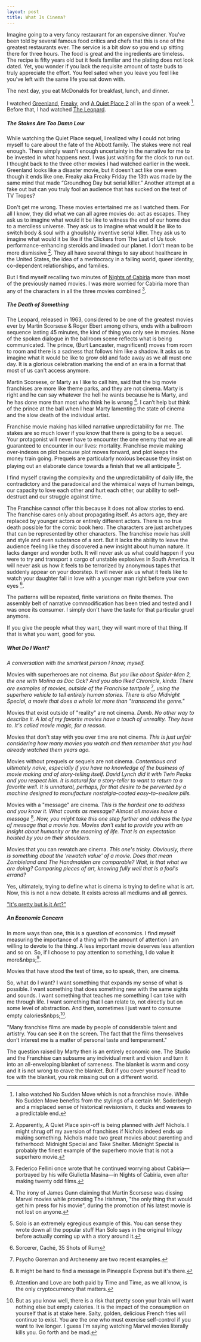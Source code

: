 ```yaml
---
layout: post
title: What Is Cinema?
---
```


Imagine going to a very fancy restaurant for an expensive dinner. You've been told by several famous food critics and chefs that this is one of the greatest restaurants ever. The service is a bit slow so you end up sitting there for three hours. The food is great and the ingredients are timeless. The recipe is fifty years old but it feels familiar and the plating does not look dated. Yet, you wonder if you lack the requisite amount of taste buds to truly appreciate the effort. You feel sated when you leave you feel like you've left with the same life you sat down with.

The next day, you eat McDonalds for breakfast, lunch, and dinner. 

I watched [Greenland](https://www.imdb.com/title/tt7737786/), [Freaky](https://www.imdb.com/title/tt10919380/), and [A Quiet Place 2](https://www.imdb.com/title/tt8332922/) all in the span of a week&nbsp;[^1]. Before that, I had watched [The Leopard](https://www.rogerebert.com/reviews/great-movie-the-leopard-1963). 

##### The Stakes Are Too Damn Low

While watching the Quiet Place sequel, I realized why I could not bring myself to care about the fate of the Abbott family. The stakes were not real enough. There simply wasn't enough uncertainty in the narrative for me to be invested in what happens next. I was just waiting for the clock to run out. I thought back to the three other movies I had watched earlier in the week. Greenland looks like a disaster movie, but it doesn’t act like one even though it ends like one. Freaky aka Freaky Friday the 13th was made by the same mind that made “Groundhog Day but serial killer.” Another attempt at a fake out but can you truly fool an audience that has sucked on the teat of TV Tropes?

Don't get me wrong. These movies entertained me as I watched them. For all I know, they did what we can all agree movies do: act as escapes. They ask us to imagine what would it be like to witness the end of our home due to a merciless universe. They ask us to imagine what would it be like to switch body & soul with a ghoulishly inventive serial killer. They ask us to imagine what would it be like if the Clickers from The Last of Us took performance-enhancing steroids and invaded our planet. I don’t mean to be more dismissive&nbsp;[^2]. They all have several things to say about healthcare in the United States, the idea of a meritocracy in a failing world, queer identity, co-dependent relationships, and families.

But I find myself recalling two minutes of [Nights of Cabiria](https://www.youtube.com/watch?v=5sMU8DnHUF0) more than most of the previously named movies. I was more worried for Cabiria more than any of the characters in all the three movies combined&nbsp;[^3].

##### The Death of Something

The Leopard, released in 1963, considered to be one of the greatest movies ever by Martin Scorsese & Roger Ebert among others, ends with a ballroom sequence lasting 45 minutes, the kind of thing you only see in movies. None of the spoken dialogue in the ballroom scene reflects what is being communicated. The prince, (Burt Lancaster, magnificent) moves from room to room and there is a sadness that follows him like a shadow. It asks us to imagine what it would be like to grow old and fade away as we all must one day. It is a glorious celebration marking the end of an era in a format that most of us can't access anymore.

Martin Scorsese, or Marty as I like to call him, said that the big movie franchises are more like theme parks, and they are not cinema. Marty is right and he can say whatever the hell he wants because he is Marty, and he has done more than most who think he is wrong&nbsp;[^4]. I can’t help but think of the prince at the ball when I hear Marty lamenting the state of cinema and the slow death of the individual artist.

Franchise movie making has killed narrative unpredictability for me. The stakes are so much lower if you know that there is going to be a sequel. Your protagonist will never have to encounter the one enemy that we are all guaranteed to encounter in our lives: mortality. Franchise movie making over-indexes on plot because plot moves forward, and plot keeps the money train going. Prequels are particularly noxious because they insist on playing out an elaborate dance towards a finish that we all anticipate&nbsp;[^5].

I find myself craving the complexity and the unpredictability of daily life, the contradictory and the paradoxical and the whimsical ways of human beings, our capacity to love each other and hurt each other, our ability to self-destruct and our struggle against time.

The Franchise cannot offer this because it does not allow stories to end. The franchise cares only about propagating itself. As actors age, they are replaced by younger actors or entirely different actors. There is no true death possible for the comic book hero. The characters are just archetypes that can be represented by other characters. The franchise movie has skill and style and even substance of a sort. But it lacks the ability to leave the audience feeling like they discovered a new insight about human nature. It lacks danger and wonder both. It will never ask us what could happen if you were to try and transport a cargo of unstable explosives in South America. It will never ask us how it feels to be terrorized by anonymous tapes that suddenly appear on your doorstep. It will never ask us what it feels like to watch your daughter fall in love with a younger man right before your own eyes&nbsp;[^6].

The patterns will be repeated, finite variations on finite themes. The assembly belt of narrative commodification has been tried and tested and I was once its consumer. I simply don't have the taste for that particular gruel anymore.

If you give the people what they want, they will want more of that thing. If that is what you want, good for you.

##### What Do I Want?

_A conversation with the smartest person I know, myself._

Movies with superheroes are not cinema. _But you like about Spider-Man 2, the one with Molina as Doc Ock? And you also liked Chronicle, kinda. There are examples of movies, outside of the Franchise tentpole_&nbsp;[^7]_, using the superhero vehicle to tell entirely human stories. There is also Midnight Special, a movie that does a whole lot more than "transcend the genre."_

Movies that exist outside of "reality" are not cinema. _Dumb. No other way to describe it. A lot of my favorite movies have a touch of unreality. They have to. It's called movie magic, for a reason._

Movies that don't stay with you over time are not cinema. _This is just unfair considering how many movies you watch and then remember that you had already watched them years ago._

Movies without prequels or sequels are not cinema. _Contentious and ultimately naive, especially if you have no knowledge of the business of movie making and of story-telling itself. David Lynch did it with Twin Peaks and you respect him. It is natural for a story-teller to want to return to a favorite well. It is unnatural, perhaps, for that desire to be perverted by a machine designed to manufacture nostalgia-coated easy-to-swallow pills._

Movies with a "message" are cinema. _This is the hardest one to address and you know it. What counts as message? Almost all movies have a message_&nbsp;[^8]. _Now, you might take this one step further and address the type of message that a movie has. Movies don't exist to provide you with an insight about humanity or the meaning of life. That is an expectation hoisted by you on their shoulders._

Movies that you can rewatch are cinema. _This one's tricky. Obviously, there is something about the 'rewatch value' of a movie. Does that mean Zombieland and The Handmaiden are comparable? Wait, is that what we are doing? Comparing pieces of art, knowing fully well that is a fool's errand?_

Yes, ultimately, trying to define what is cinema is trying to define what is art. Now, this is not a new debate. It exists across all mediums and all genres.

["It's pretty but is it Art?"](https://www.youtube.com/watch?v=zBJ2De04ht4&app=desktop)

##### An Economic Concern

In more ways than one, this is a question of economics. I find myself measuring the importance of a thing with the amount of attention I am willing to devote to the thing. A less important movie deserves less attention and so on. So, if I choose to pay attention to something, I do value it more&nbps;[^9]. 

Movies that have stood the test of time, so to speak, then, are cinema.

So, what do I want? I want something that expands my sense of what is possible. I want something that does something new with the same sights and sounds. I want something that teaches me something I can take with me through life. I want something that I can relate to, not directly but on some level of abstraction. And then, sometimes I just want to consume empty calories&nbps;[^10].

"Many franchise films are made by people of considerable talent and artistry. You can see it on the screen. The fact that the films themselves don’t interest me is a matter of personal taste and temperament."

The question raised by Marty then is an entirely economic one. The Studio and the Franchise can subsume any individual merit and vision and turn it into an all-enveloping blanket of sameness. The blanket is warm and cosy and it is not wrong to crave the blanket. But if you cover yourself head to toe with the blanket, you risk missing out on a different world.

[^1]: I also watched No Sudden Move which is not a franchise movie. While No Sudden Move benefits from the stylings of a certain Mr. Soderbergh and a misplaced sense of historical revisionism, it ducks and weaves to a predictable end.

[^2]: Apparently, A Quiet Place spin-off is being planned with Jeff Nichols. I might shrug off my aversion of franchises if Nichols indeed ends up making something. Nichols made two great movies about parenting and fatherhood: Midnight Special and Take Shelter. Midnight Special is probably the finest example of the superhero movie that is not a superhero movie.

[^3]: Federico Fellini once wrote that he continued worrying about Cabiria—portrayed by his wife Giulietta Masina—in Nights of Cabiria, even after making twenty odd films.

[^4]: The irony of James Gunn claiming that Martin Scorsese was dissing Marvel movies while promoting The Irishman, "the only thing that would get him press for his movie", during the promotion of his latest movie is not lost on anyone.

[^5]: Solo is an extremely egregious example of this. You can sense they wrote down all the popular stuff Han Solo says in the original trilogy before actually coming up with a story around it.

[^6]: Sorcerer, Caché, 35 Shots of Rum

[^7]: Psycho Goreman and Archenemy are two recent examples.

[^8]: It might be hard to find a message in Pineapple Express but it's there.

[^9]: Attention and Love are both paid by Time and Time, as we all know, is the only cryptocurrency that matters.

[^10]: But as you know well, there is a risk that pretty soon your brain will want nothing else but empty calories. It is the impact of the consumption on yourself that is at stake here. Salty, golden, delicious French fries will continue to exist. You are the one who must exercise self-control if you want to live longer. I guess I'm saying watching Marvel movies literally kills you. Go forth and be mad.
